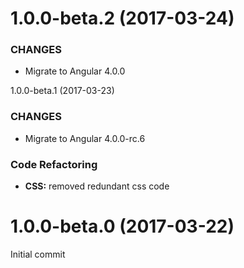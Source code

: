 # 1.0.0-beta.2 (2017-03-24)

### CHANGES

* Migrate to Angular 4.0.0
 
 1.0.0-beta.1 (2017-03-23)

### CHANGES

* Migrate to Angular 4.0.0-rc.6

### Code Refactoring

* **CSS:** removed redundant css code



# 1.0.0-beta.0 (2017-03-22)

Initial commit